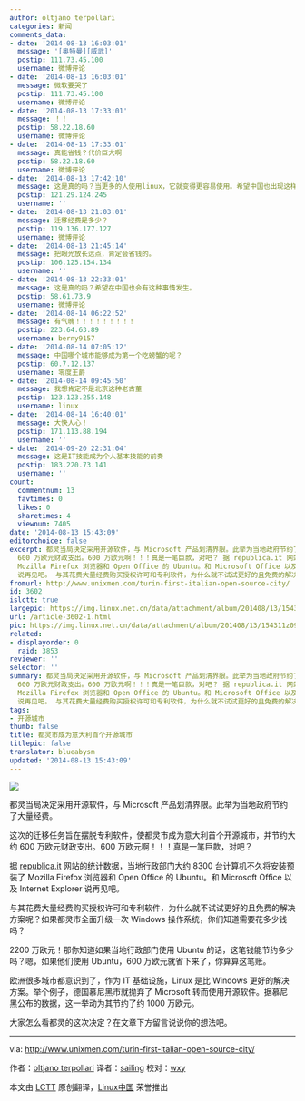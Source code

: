 ```yaml
---
author: oltjano terpollari
categories: 新闻
comments_data:
- date: '2014-08-13 16:03:01'
  message: '[奥特曼][威武]'
  postip: 111.73.45.100
  username: 微博评论
- date: '2014-08-13 16:03:01'
  message: 微软要哭了
  postip: 111.73.45.100
  username: 微博评论
- date: '2014-08-13 17:33:01'
  message: ！！
  postip: 58.22.18.60
  username: 微博评论
- date: '2014-08-13 17:33:01'
  message: 真能省钱？代价巨大啊
  postip: 58.22.18.60
  username: 微博评论
- date: '2014-08-13 17:42:10'
  message: 这是真的吗？当更多的人使用linux，它就变得更容易使用。希望中国也出现这样的事情。
  postip: 121.29.124.245
  username: ''
- date: '2014-08-13 21:03:01'
  message: 迁移经费是多少？
  postip: 119.136.177.127
  username: 微博评论
- date: '2014-08-13 21:45:14'
  message: 把眼光放长远点，肯定会省钱的。
  postip: 106.125.154.134
  username: ''
- date: '2014-08-13 22:33:01'
  message: 这是真的吗？希望在中国也会有这种事情发生。
  postip: 58.61.73.9
  username: 微博评论
- date: '2014-08-14 06:22:52'
  message: 有气魄！！！！！！！！！
  postip: 223.64.63.89
  username: berny9157
- date: '2014-08-14 07:05:12'
  message: 中国哪个城市能够成为第一个吃螃蟹的呢？
  postip: 60.7.12.137
  username: 零度王爵
- date: '2014-08-14 09:45:50'
  message: 我想肯定不是北京这种老古董
  postip: 123.123.255.148
  username: linux
- date: '2014-08-14 16:40:01'
  message: 大快人心！
  postip: 171.113.88.194
  username: ''
- date: '2014-09-20 22:31:04'
  message: 这是IT技能成为个人基本技能的前奏
  postip: 183.220.73.141
  username: ''
count:
  commentnum: 13
  favtimes: 0
  likes: 0
  sharetimes: 4
  viewnum: 7405
date: '2014-08-13 15:43:09'
editorchoice: false
excerpt: 都灵当局决定采用开源软件，与 Microsoft 产品划清界限。此举为当地政府节约了大量经费。 这次的迁移任务旨在摆脱专利软件，使都灵市成为意大利首个开源城市，并节约大约
  600 万欧元财政支出。600 万欧元啊！！！真是一笔巨款，对吧？ 据 republica.it 网站的统计数据，当地行政部门大约 8300 台计算机不久将安装预装了
  Mozilla Firefox 浏览器和 Open Office 的 Ubuntu。和 Microsoft Office 以及 Internet Explorer
  说再见吧。 与其花费大量经费购买授权许可和专利软件，为什么就不试试更好的且免费的解决方案呢？如果都灵市全面升级一
fromurl: http://www.unixmen.com/turin-first-italian-open-source-city/
id: 3602
islctt: true
largepic: https://img.linux.net.cn/data/attachment/album/201408/13/154311z096mgedhyhypdpm.jpg
url: /article-3602-1.html
pic: https://img.linux.net.cn/data/attachment/album/201408/13/154311z096mgedhyhypdpm.jpg.thumb.jpg
related:
- displayorder: 0
  raid: 3853
reviewer: ''
selector: ''
summary: 都灵当局决定采用开源软件，与 Microsoft 产品划清界限。此举为当地政府节约了大量经费。 这次的迁移任务旨在摆脱专利软件，使都灵市成为意大利首个开源城市，并节约大约
  600 万欧元财政支出。600 万欧元啊！！！真是一笔巨款，对吧？ 据 republica.it 网站的统计数据，当地行政部门大约 8300 台计算机不久将安装预装了
  Mozilla Firefox 浏览器和 Open Office 的 Ubuntu。和 Microsoft Office 以及 Internet Explorer
  说再见吧。 与其花费大量经费购买授权许可和专利软件，为什么就不试试更好的且免费的解决方案呢？如果都灵市全面升级一
tags:
- 开源城市
thumb: false
title: 都灵市成为意大利首个开源城市
titlepic: false
translator: blueabysm
updated: '2014-08-13 15:43:09'
---
```


![](/data/attachment/album/201408/13/154311z096mgedhyhypdpm.jpg)


都灵当局决定采用开源软件，与 Microsoft 产品划清界限。此举为当地政府节约了大量经费。


这次的迁移任务旨在摆脱专利软件，使都灵市成为意大利首个开源城市，并节约大约 600 万欧元财政支出。600 万欧元啊！！！真是一笔巨款，对吧？


据 [republica.it](http://torino.repubblica.it/cronaca/2014/08/03/news/il_comune_rinnova_i_pc_e_d_laddio_a_microsoft_risparmiamo_6_milioni-93067980/?ref=search) 网站的统计数据，当地行政部门大约 8300 台计算机不久将安装预装了 Mozilla Firefox 浏览器和 Open Office 的 Ubuntu。和 Microsoft Office 以及 Internet Explorer 说再见吧。


与其花费大量经费购买授权许可和专利软件，为什么就不试试更好的且免费的解决方案呢？如果都灵市全面升级一次 Windows 操作系统，你们知道需要花多少钱吗？


2200 万欧元！那你知道如果当地行政部门使用 Ubuntu 的话，这笔钱能节约多少吗？嗯，如果他们使用 Ubuntu，600 万欧元就省下来了，你算算这笔账。


欧洲很多城市都意识到了，作为 IT 基础设施，Linux 是比 Windows 更好的解决方案。举个例子，德国慕尼黑市就抛弃了 Microsoft 转而使用开源软件。据慕尼黑公布的数据，这一举动为其节约了约 1000 万欧元。


大家怎么看都灵的这次决定？在文章下方留言说说你的想法吧。




---


via: <http://www.unixmen.com/turin-first-italian-open-source-city/>


作者：[oltjano terpollari](http://www.unixmen.com/author/oltjano/) 译者：[sailing](https://github.com/blueabysm) 校对：[wxy](https://github.com/wxy)


本文由 [LCTT](https://github.com/LCTT/TranslateProject) 原创翻译，[Linux中国](http://linux.cn/) 荣誉推出